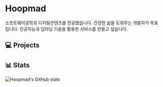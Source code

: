 # Hoopmad
소프트웨어공학과 디지털콘텐츠를 전공했습니다. 건강한 삶을 도와주는 개발자가 목표입니다. 인공지능과 딥러닝 기술을 활용한 서비스를 만들고 싶습니다.

## 💻 Projects


## 📊 Stats
![Hoopmad's GitHub stats](https://github-readme-stats.vercel.app/api?username=hoopmad&show_icons=true&hide=contribs,prs&theme=cobalt)
